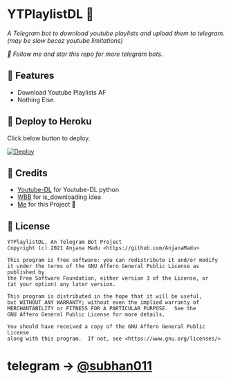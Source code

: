 # YTPlaylistDL 📛
_A Telegram bot to download youtube playlists and upload them to telegram. (may be slow becoz youtube limitations)_

_🎯 Follow me and star this repo for more telegram bots._

## 📌 Features
- Download Youtube Playlists AF
- Nothing Else.

## 📌 Deploy to Heroku
Click below button to deploy.

[![Deploy](https://www.herokucdn.com/deploy/button.svg)](https://heroku.com/deploy?template=https://github.com/subhan/YTPlaylistDL)

## 📌 Credits
- [Youtube-DL](https://youtube-dl.org) for Youtube-DL python
- [WBB](https://github.com/thehamkercat/WilliamButcherBot) for is_downloading idea
- [Me](https://github.com/subhan-1) for this Project 🤪

## 📌 License
```
YTPlaylistDL, An Telegram Bot Project
Copyright (c) 2021 Anjana Madu <https://github.com/AnjanaMadu>

This program is free software: you can redistribute it and/or modify
it under the terms of the GNU Affero General Public License as published by
the Free Software Foundation, either version 3 of the License, or
(at your option) any later version.

This program is distributed in the hope that it will be useful,
but WITHOUT ANY WARRANTY; without even the implied warranty of
MERCHANTABILITY or FITNESS FOR A PARTICULAR PURPOSE.  See the
GNU Affero General Public License for more details.

You should have received a copy of the GNU Affero General Public License
along with this program.  If not, see <https://www.gnu.org/licenses/>
```
# telegram -> [@subhan011](https://t.me/subhan011)
